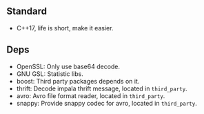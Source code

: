 ## Standard
- C++17, life is short, make it easier.

## Deps
- OpenSSL: Only use base64 decode.
- GNU GSL: Statistic libs.
- boost: Third party packages depends on it.
- thrift: Decode impala thrift message, located in `third_party`.
- avro: Avro file format reader, located in `third_party`.
- snappy: Provide snappy codec for avro, located in `third_party`.


